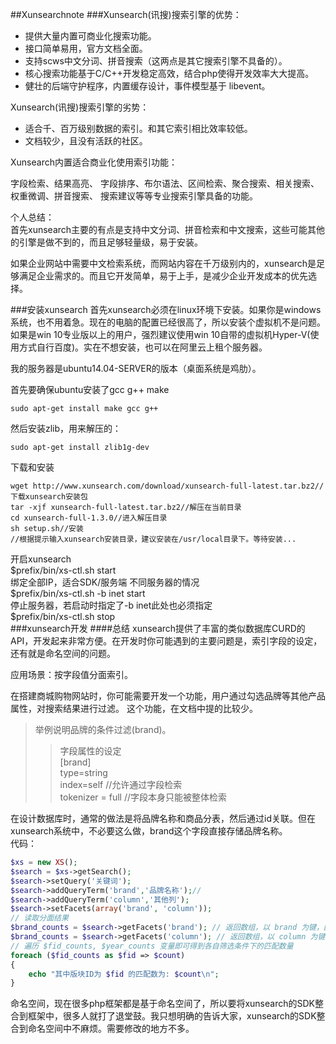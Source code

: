 ##Xunsearchnote
###Xunsearch(讯搜)搜索引擎的优势：

- 提供大量内置可商业化搜索功能。
- 接口简单易用，官方文档全面。
- 支持scws中文分词、拼音搜索（这两点是其它搜索引擎不具备的）。
- 核心搜索功能基于C/C++开发稳定高效，结合php使得开发效率大大提高。
- 健壮的后端守护程序，内置缓存设计，事件模型基于 libevent。

Xunsearch(讯搜)搜索引擎的劣势：

- 适合千、百万级别数据的索引。和其它索引相比效率较低。
- 文档较少，且没有活跃的社区。

Xunsearch内置适合商业化使用索引功能：

字段检索、结果高亮、 字段排序、布尔语法、区间检索、聚合搜索、相关搜索、权重微调、拼音搜索、 搜索建议等等专业搜索引擎具备的功能。

个人总结：  
首先xunsearch主要的有点是支持中文分词、拼音检索和中文搜索，这些可能其他的引擎是做不到的，而且足够轻量级，易于安装。  

如果企业网站中需要中文检索系统，而网站内容在千万级别内的，xunsearch是足够满足企业需求的。而且它开发简单，易于上手，是减少企业开发成本的优先选择。

###安装xunsearch
首先xunsearch必须在linux环境下安装。如果你是windows系统，也不用着急。现在的电脑的配置已经很高了，所以安装个虚拟机不是问题。如果是win 10专业版以上的用户，强烈建议使用win 10自带的虚拟机Hyper-V(使用方式自行百度)。实在不想安装，也可以在阿里云上租个服务器。

我的服务器是ubuntu14.04-SERVER的版本（桌面系统是鸡肋）。

首先要确保ubuntu安装了gcc g++ make

```shell
sudo apt-get install make gcc g++
```
然后安装zlib，用来解压的：

```shell
sudo apt-get install zlib1g-dev 
```
下载和安装
```shell
wget http://www.xunsearch.com/download/xunsearch-full-latest.tar.bz2//下载xunsearch安装包
tar -xjf xunsearch-full-latest.tar.bz2//解压在当前目录
cd xunsearch-full-1.3.0//进入解压目录
sh setup.sh//安装
//根据提示输入xunsearch安装目录，建议安装在/usr/local目录下。等待安装...
```
开启xunsearch  
$prefix/bin/xs-ctl.sh start  
绑定全部IP，适合SDK/服务端 不同服务器的情况  
$prefix/bin/xs-ctl.sh -b inet start  
停止服务器，若启动时指定了-b inet此处也必须指定  
$prefix/bin/xs-ctl.sh stop  
###xunsearch开发
####总结
xunsearch提供了丰富的类似数据库CURD的API，开发起来非常方便。在开发时你可能遇到的主要问题是，索引字段的设定，还有就是命名空间的问题。

应用场景：按字段值分面索引。

在搭建商城购物网站时，你可能需要开发一个功能，用户通过勾选品牌等其他产品属性，对搜索结果进行过滤。
这个功能，在文档中提的比较少。
>举例说明品牌的条件过滤(brand)。
>>字段属性的设定  
>>[brand]  
>>type=string  
>>index=self	//允许通过字段检索  
>>tokenizer = full	//字段本身只能被整体检索

在设计数据库时，通常的做法是将品牌名称和商品分表，然后通过id关联。但在xunsearch系统中，不必要这么做，brand这个字段直接存储品牌名称。  
代码：

```php
$xs = new XS();
$search = $xs->getSearch();
$search->setQuery('关键词');
$search->addQueryTerm('brand','品牌名称');//
$search->addQueryTerm('column','其他列');
$search->setFacets(array('brand', 'column'));
// 读取分面结果
$brand_counts = $search->getFacets('brand'); // 返回数组，以 brand 为键，匹配数量为值
$brand_counts = $search->getFacets('column'); // 返回数组，以 column 为键，匹配数量为值
// 遍历 $fid_counts, $year_counts 变量即可得到各自筛选条件下的匹配数量
foreach ($fid_counts as $fid => $count)
{
    echo "其中版块ID为 $fid 的匹配数为: $count\n";
}
```

命名空间，现在很多php框架都是基于命名空间了，所以要将xunsearch的SDK整合到框架中，很多人就打了退堂鼓。我只想明确的告诉大家，xunsearch的SDK整合到命名空间中不麻烦。需要修改的地方不多。